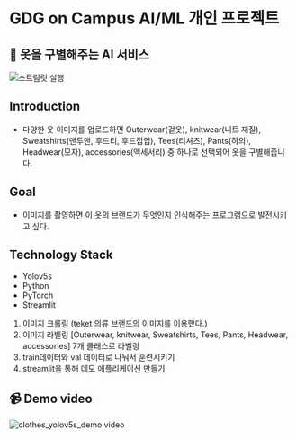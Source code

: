 # GDG on Campus AI/ML 개인 프로젝트

## 👕 옷을 구별해주는 AI 서비스 
![스트림릿 실행](https://github.com/user-attachments/assets/9c560a4b-2c99-4456-a0c5-e0d08d22ee7b)

## Introduction
- 다양한 옷 이미지를 업로드하면 Outerwear(겉옷), knitwear(니트 재질), Sweatshirts(맨투맨, 후드티, 후드집업), Tees(티셔츠), Pants(하의), Headwear(모자), accessories(액세서리) 중 하나로 선택되어 옷을 구별해줍니다.


## Goal
- 이미지를 촬영하면 이 옷의 브랜드가 무엇인지 인식해주는 프로그램으로 발전시키고 싶다. 

## Technology Stack 
- Yolov5s
- Python
- PyTorch
- Streamlit
  
1. 이미지 크롤링
   (teket 의류 브랜드의 이미지를 이용했다.)
2. 이미지 라벨링
    [Outerwear, knitwear, Sweatshirts, Tees, Pants, Headwear, accessories] 7개 클래스로 라벨링 
3. train데이터와 val 데이터로 나눠서 훈련시키기
4. streamlit을 통해 데모 애플리케이션 만들기
   
## 📹 Demo video
![clothes_yolov5s_demo video](https://github.com/user-attachments/assets/dfb8f9e8-31d1-4b9f-8df3-ff5b844c6121)


